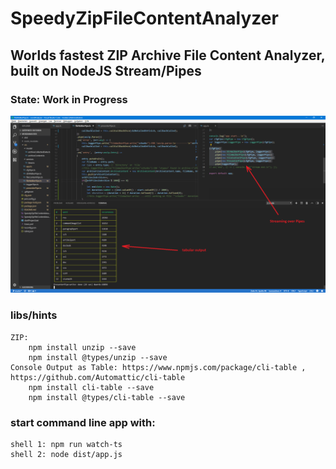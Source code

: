 # SpeedyZipFileContentAnalyzer
## Worlds fastest ZIP Archive File Content Analyzer, built on NodeJS Stream/Pipes
### State: Work in Progress

![SpeedyZipFileContentAnalyzer2](https://raw.githubusercontent.com/privet56/SpeedyZipFileContentAnalyzer/master/SpeedyZipFileContentAnalyzer.png)

### libs/hints
	ZIP:
		npm install unzip --save
		npm install @types/unzip --save
	Console Output as Table: https://www.npmjs.com/package/cli-table , https://github.com/Automattic/cli-table
		npm install cli-table --save
		npm install @types/cli-table --save

### start command line app with:
	shell 1: npm run watch-ts
	shell 2: node dist/app.js
